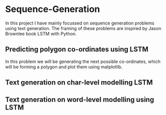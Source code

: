 # Sequence-Generation

In  this project I have mainly focussed on sequence generation problems using text  generation. The framing of these problems are inspired by Jason Brownlee book LSTM with Python.

## Predicting polygon co-ordinates using LSTM
In this problem we will be generating the next possible co-ordinates, which will be forming a polygon and plot them using matplotlib.

## Text generation on char-level modelling LSTM

## Text generation on word-level modelling using LSTM
